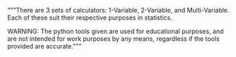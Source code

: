 """There are 3 sets of calculators: 1-Variable, 2-Variable, and Multi-Variable.
Each of these suit their respective purposes in statistics. 

WARNING: The python tools given are used for educational purposes, and are not intended
for work purposes by any means, regardless if the tools provided are accurate."""

